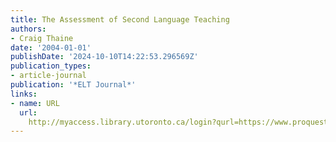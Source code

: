 ```yaml
---
title: The Assessment of Second Language Teaching
authors:
- Craig Thaine
date: '2004-01-01'
publishDate: '2024-10-10T14:22:53.296569Z'
publication_types:
- article-journal
publication: '*ELT Journal*'
links:
- name: URL
  url: 
    http://myaccess.library.utoronto.ca/login?qurl=https://www.proquest.com/docview/62073323?accountid=14771&bdid=38382&_bd=HzjehZGzE%2FdRiTNCrK5eeHyfg5E%3D
---
```

